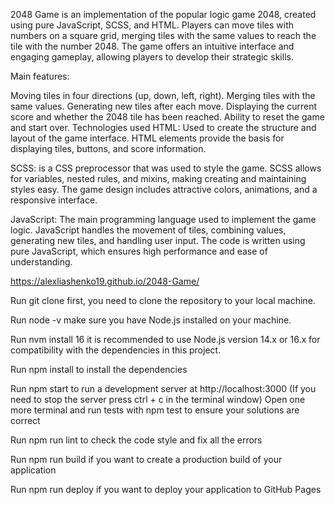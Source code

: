 2048 Game is an implementation of the popular logic game 2048, created using pure JavaScript, SCSS, and HTML. Players can move tiles with numbers on a square grid, merging tiles with the same values ​​to reach the tile with the number 2048. The game offers an intuitive interface and engaging gameplay, allowing players to develop their strategic skills.

Main features:

Moving tiles in four directions (up, down, left, right).
Merging tiles with the same values.
Generating new tiles after each move.
Displaying the current score and whether the 2048 tile has been reached.
Ability to reset the game and start over.
Technologies used
HTML: Used to create the structure and layout of the game interface. HTML elements provide the basis for displaying tiles, buttons, and score information.


SCSS: is a CSS preprocessor that was used to style the game. SCSS allows for variables, nested rules, and mixins, making creating and maintaining styles easy. The game design includes attractive colors, animations, and a responsive interface.

JavaScript: The main programming language used to implement the game logic. JavaScript handles the movement of tiles, combining values, generating new tiles, and handling user input. The code is written using pure JavaScript, which ensures high performance and ease of understanding.

https://alexliashenko19.github.io/2048-Game/

Run git clone first, you need to clone the repository to your local machine.

Run node -v make sure you have Node.js installed on your machine.

Run nvm install 16 it is recommended to use Node.js version 14.x or 16.x for compatibility with the dependencies in this project.

Run npm install to install the dependencies

Run npm start to run a development server at http://localhost:3000 (If you need to stop the server press ctrl + c in the terminal window) Open one more terminal and run tests with npm test to ensure your solutions are correct

Run npm run lint to check the code style and fix all the errors

Run npm run build if you want to create a production build of your application

Run npm run deploy if you want to deploy your application to GitHub Pages
